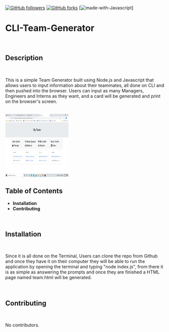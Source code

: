 [![GitHub followers](https://img.shields.io/github/followers/gohucosta23.svg?style=social&label=Follow&maxAge=2592000)](https://github.com/gohucosta23?tab=followers)
[![GitHub forks](https://img.shields.io/github/forks/gohucosta23/StrapDown.js.svg?style=social&label=Fork&maxAge=2592000)](https://GitHub.com/gohucosta23)
[![made-with-Javascript](https://www.google.com/search?sxsrf=ALeKk03CJev2vEQmChJVHosKhUSdewJBYw%3A1586455822935&source=hp&ei=DmWPXv7LNdaIytMPwKu82Aw&q=Javascript&oq=Javascript&gs_lcp=CgZwc3ktYWIQAzIECCMQJzIECCMQJzIECCMQJzIFCAAQkQIyBAgAEEMyBQgAEJECMgQIABBDMgQIABBDMgQIABBDMgQIABBDOgcIIxDqAhAnOgUIABCDAToCCABKJwgXEiMwZzExN2c4OGc5NWcxMDFnMTk3ZzIyMGc5OWc3OGc4MWc5M0oZCBgSFTBnMWcxZzFnMWcxZzFnMWcxZzFnMVCAGVjbJmCELmgCcAB4AIABzQGIAYkIkgEFNy4yLjGYAQCgAQGqAQdnd3Mtd2l6sAEK&sclient=psy-ab&ved=0ahUKEwj-ipm--NvoAhVWhHIEHcAVD8sQ4dUDCAk&uact=5)]

# CLI-Team-Generator
<br>

## Description
<br>
<p> This is a simple Team Generator built using Node.js and Javascript that allows users to input information about their teammates, all done on CLI and then pushed into the browser. Users can input as many Managers, Engineers and Interns as they want, and a card will be generated and print on the browser's screen.</p>
<br>
<img src = "images/TeamGenerator.png" width ="200px" height = "200px">

## Table of Contents
<ul>
<li><strong>Installation</strong></li>
<li><strong>Contributing</strong></li>
</ul>
<br>

## Installation
<br>
<p>Since it is all done on the Terminal, Users can clone the repo from Github and once they have it on their computer they will be able to run the application by opening the terminal and typing "node index.js", from there it is as simple as answering the prompts and once they are finished a HTML page named team.html will be generated.</p>
<br>

## Contributing
<br>
<p>No contributors.</p>
<br>


